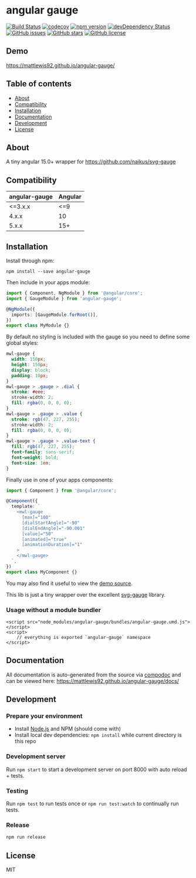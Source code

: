 # angular gauge

[![Build Status](https://travis-ci.org/mattlewis92/angular-gauge.svg?branch=main)](https://travis-ci.org/mattlewis92/angular-gauge)
[![codecov](https://codecov.io/gh/mattlewis92/angular-gauge/branch/main/graph/badge.svg)](https://codecov.io/gh/mattlewis92/angular-gauge)
[![npm version](https://badge.fury.io/js/angular-gauge.svg)](http://badge.fury.io/js/angular-gauge)
[![devDependency Status](https://david-dm.org/mattlewis92/angular-gauge/dev-status.svg)](https://david-dm.org/mattlewis92/angular-gauge?type=dev)
[![GitHub issues](https://img.shields.io/github/issues/mattlewis92/angular-gauge.svg)](https://github.com/mattlewis92/angular-gauge/issues)
[![GitHub stars](https://img.shields.io/github/stars/mattlewis92/angular-gauge.svg)](https://github.com/mattlewis92/angular-gauge/stargazers)
[![GitHub license](https://img.shields.io/badge/license-MIT-blue.svg)](https://raw.githubusercontent.com/mattlewis92/angular-gauge/main/LICENSE)

## Demo

https://mattlewis92.github.io/angular-gauge/

## Table of contents

- [About](#about)
- [Compatibility](#compatibility)
- [Installation](#installation)
- [Documentation](#documentation)
- [Development](#development)
- [License](#license)

## About

A tiny angular 15.0+ wrapper for https://github.com/naikus/svg-gauge

## Compatibility

| angular-gauge | Angular |
|---------------|---------|
| <=3.x.x       | <=9     |
| 4.x.x         | 10      |
| 5.x.x         | 15+     |

## Installation

Install through npm:

```
npm install --save angular-gauge
```

Then include in your apps module:

```typescript
import { Component, NgModule } from '@angular/core';
import { GaugeModule } from 'angular-gauge';

@NgModule({
  imports: [GaugeModule.forRoot()],
})
export class MyModule {}
```

By default no styling is included with the gauge so you need to define some global styles:

```css
mwl-gauge {
  width: 150px;
  height: 150px;
  display: block;
  padding: 10px;
}
mwl-gauge > .gauge > .dial {
  stroke: #eee;
  stroke-width: 2;
  fill: rgba(0, 0, 0, 0);
}
mwl-gauge > .gauge > .value {
  stroke: rgb(47, 227, 255);
  stroke-width: 2;
  fill: rgba(0, 0, 0, 0);
}
mwl-gauge > .gauge > .value-text {
  fill: rgb(47, 227, 255);
  font-family: sans-serif;
  font-weight: bold;
  font-size: 1em;
}
```

Finally use in one of your apps components:

```typescript
import { Component } from '@angular/core';

@Component({
  template: `
    <mwl-gauge
      [max]="100"
      [dialStartAngle]="-90"
      [dialEndAngle]="-90.001"
      [value]="50"
      [animated]="true"
      [animationDuration]="1"
    >
    </mwl-gauge>
  `,
})
export class MyComponent {}
```

You may also find it useful to view the [demo source](https://github.com/mattlewis92/angular-gauge/blob/main/demo/demo.component.ts).

This lib is just a tiny wrapper over the excellent [svg-gauge](https://github.com/naikus/svg-gauge) library.

### Usage without a module bundler

```
<script src="node_modules/angular-gauge/bundles/angular-gauge.umd.js"></script>
<script>
    // everything is exported `angular-gauge` namespace
</script>
```

## Documentation

All documentation is auto-generated from the source via [compodoc](https://compodoc.github.io/compodoc/) and can be viewed here:
https://mattlewis92.github.io/angular-gauge/docs/

## Development

### Prepare your environment

- Install [Node.js](http://nodejs.org/) and NPM (should come with)
- Install local dev dependencies: `npm install` while current directory is this repo

### Development server

Run `npm start` to start a development server on port 8000 with auto reload + tests.

### Testing

Run `npm test` to run tests once or `npm run test:watch` to continually run tests.

### Release

```bash
npm run release
```

## License

MIT
